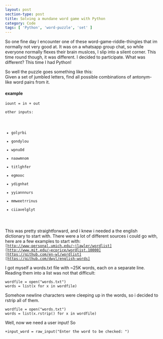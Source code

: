```yaml
---
layout: post
section-type: post
title: Solving a mundane word game with Python
category: Code
tags: [ 'Python', 'word-puzzle', 'set' ]
---
```

So one fine day I encounter one of these word-game-riddle-thingies that im normally not very good at. It was on a whatsapp group chat, so while everyone normally flexes their brain muslces, I slip into a silent corner. This time round though, it was different. I decided to participate. What was different? This time I had Python!

So well the puzzle goes something like this:  
Given a set of jumbled letters, find all possible combinations of antonym-like word pairs from it.

#### example  
<code>iount = in + out   
other inputs:  
- golyrbi  
- gondylou  
- wpnuOd  
- naawmnom  
- titlghfer  
- egmooc  
- ydignhat  
- yyiannnurs  
- mmweetrrinus  
- ciiavelglyt
</code>

This was pretty straightforward, and i knew i needed a the english dictionary to start with. There were a lot of different sources i could go with, here are a few examples to start with:  
<code>[http://www-personal.umich.edu/~jlawler/wordlist]
[http://www.mit.edu/~ecprice/wordlist.10000]
[https://github.com/en-wl/wordlist]
[https://github.com/dwyl/english-words]
</code>

I got myself a words.txt file with ~25K words, each on a separate line. Reading them into a list was not that difficult:  
<pre><code data-trim class="python">wordfile = open("words.txt")
words = list(x for x in wordfile)
</code></pre>

Somehow newline characters were cleeping up in the words, so i decided to rstrip all of them.  
<pre><code data-trim class="python">wordfile = open("words.txt")
words = list(x.rstrip() for x in wordfile)
</code></pre>

Well, now we need a user input! So  
<pre><code data-trim class="python">+input_word = raw_input("Enter the word to be checked: ")
</code></pre>

